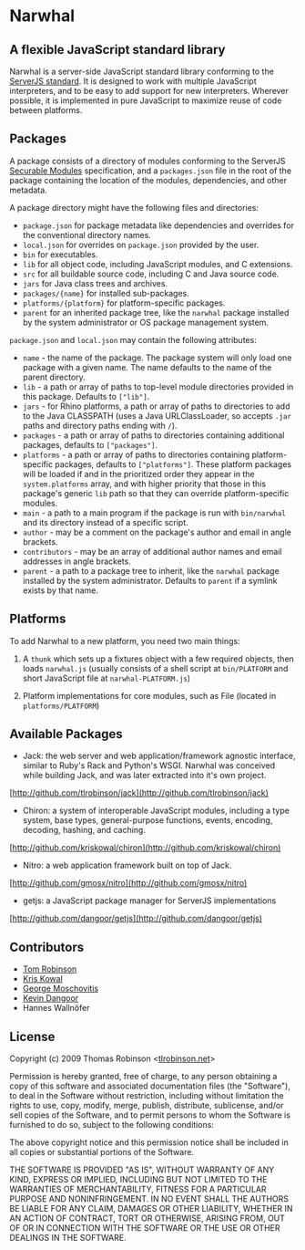 
Narwhal
=======

A flexible JavaScript standard library
--------------------------------------------------

Narwhal is a server-side JavaScript standard library conforming to the [ServerJS standard](https://wiki.mozilla.org/ServerJS). It is designed to work with multiple JavaScript interpreters, and to be easy to add support for new interpreters. Wherever possible, it is implemented in pure JavaScript to maximize reuse of code between platforms.


Packages
--------

A package consists of a directory of modules conforming to the ServerJS [Securable Modules](https://wiki.mozilla.org/ServerJS/Modules/SecurableModules) specification, and a `packages.json` file in the root of the package containing the location of the modules, dependencies, and other metadata.

A package directory might have the following files and directories:

* `package.json` for package metadata like dependencies and overrides for the conventional directory names.
* `local.json` for overrides on `package.json` provided by the user.
* `bin` for executables.
* `lib` for all object code, including JavaScript modules, and C extensions.
* `src` for all buildable source code, including C and Java source code.
* `jars` for Java class trees and archives.
* `packages/{name}` for installed sub-packages.
* `platforms/{platform}` for platform-specific packages.
* `parent` for an inherited package tree, like the `narwhal` package installed by the system administrator or OS package management system.

`package.json` and `local.json` may contain the following attributes:

* `name` - the name of the package.  The package system will only load one package with a given name.  The name defaults to the name of the parent directory.
* `lib` - a path or array of paths to top-level module directories provided in this package.  Defaults to `["lib"]`.
* `jars` - for Rhino platforms, a path or array of paths to directories to add to the Java CLASSPATH (uses a Java URLClassLoader, so accepts `.jar` paths and directory paths ending with `/`).
* `packages` - a path or array of paths to directories containing additional packages, defaults to `["packages"]`.
* `platforms` - a path or array of paths to directories containing platform-specific packages, defaults to `["platforms"]`.  These platform packages will be loaded if and in the prioritized order they appear in the `system.platforms` array, and with higher priority that those in this package's generic `lib` path so that they can override platform-specific modules.
* `main` - a path to a main program if the package is run with `bin/narwhal` and its directory instead of a specific script.
* `author` - may be a comment on the package's author and email in angle brackets.
* `contributors` - may be an array of additional author names and email addresses in angle brackets.
* `parent` - a path to a package tree to inherit, like the `narwhal` package installed by the system administrator.  Defaults to `parent` if a symlink exists by that name.


Platforms
---------

To add Narwhal to a new platform, you need two main things:

1. A `thunk` which sets up a fixtures object with a few required objects, then loads `narwhal.js` (usually consists of a shell script at `bin/PLATFORM` and short JavaScript file at `narwhal-PLATFORM.js`)

2. Platform implementations for core modules, such as File (located in `platforms/PLATFORM`)


Available Packages
------------------

* Jack: the web server and web application/framework agnostic interface, similar to Ruby's Rack and Python's WSGI. Narwhal was conceived while building Jack, and was later extracted into it's own project.

[http://github.com/tlrobinson/jack](http://github.com/tlrobinson/jack)

* Chiron: a system of interoperable JavaScript modules, including a type system, base types, general-purpose functions, events, encoding, decoding, hashing, and caching.

[http://github.com/kriskowal/chiron](http://github.com/kriskowal/chiron)
  
* Nitro: a web application framework built on top of Jack.

[http://github.com/gmosx/nitro](http://github.com/gmosx/nitro)

* getjs: a JavaScript package manager for ServerJS implementations

[http://github.com/dangoor/getjs](http://github.com/dangoor/getjs)


Contributors
------------

* [Tom Robinson](http://tlrobinson.net/)
* [Kris Kowal](http://askawizard.blogspot.com/)
* [George Moschovitis](http://blog.gmosx.com/)
* [Kevin Dangoor](http://www.blueskyonmars.com/)
* Hannes Wallnöfer


License
-------

Copyright (c) 2009 Thomas Robinson <[tlrobinson.net](http://tlrobinson.net/)\>

Permission is hereby granted, free of charge, to any person obtaining a copy
of this software and associated documentation files (the "Software"), to
deal in the Software without restriction, including without limitation the
rights to use, copy, modify, merge, publish, distribute, sublicense, and/or
sell copies of the Software, and to permit persons to whom the Software is
furnished to do so, subject to the following conditions:

The above copyright notice and this permission notice shall be included in
all copies or substantial portions of the Software.

THE SOFTWARE IS PROVIDED "AS IS", WITHOUT WARRANTY OF ANY KIND, EXPRESS OR
IMPLIED, INCLUDING BUT NOT LIMITED TO THE WARRANTIES OF MERCHANTABILITY,
FITNESS FOR A PARTICULAR PURPOSE AND NONINFRINGEMENT. IN NO EVENT SHALL
THE AUTHORS BE LIABLE FOR ANY CLAIM, DAMAGES OR OTHER LIABILITY, WHETHER
IN AN ACTION OF CONTRACT, TORT OR OTHERWISE, ARISING FROM, OUT OF OR IN
CONNECTION WITH THE SOFTWARE OR THE USE OR OTHER DEALINGS IN THE SOFTWARE.

